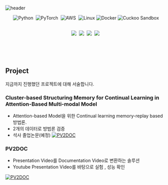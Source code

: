 ![header](https://capsule-render.vercel.app/api?type=venom&color=87CEEB&height=100&section=header&text=JEONG%20WON-RYEOL&fontSize=50)



<div align=center> 

  ![Python](https://img.shields.io/badge/Python-3776AB?style=flat-square&logo=python&logoColor=ffdd54)&nbsp;
  ![PyTorch](https://img.shields.io/badge/PyTorch-EE4C2C.svg?style=flat-square&logo=pytorch&logoColor=black)&nbsp;
  ![AWS](https://img.shields.io/badge/AWS-232F3E.svg?style=flat-square&logo=amazonaws&logoColor=yellow)&nbsp;
  ![Linux](https://img.shields.io/badge/Linux-FCC624.svg?style=flat-square&logo=Linux&logoColor=black)
  ![Docker](https://img.shields.io/badge/Docker-2496ED.svg?style=flat-square&logo=Docker&logoColor=black)
  ![Cuckoo Sandbox](https://img.shields.io/badge/CodeSandbox-151515.svg?style=flat-square&logo=CodeSandbox&logoColor=black)
  
  
  <br>
  <img src="https://img.shields.io/badge/-Deep Learning-yellowgreen"/>&nbsp;
  <img src="https://img.shields.io/badge/-Continual Learining-lightgrey"/>&nbsp;
  <img src="https://img.shields.io/badge/-Time Series - pink"/>&nbsp;
  <img src="https://img.shields.io/badge/-Multi Modality - blue"/>&nbsp;
  <br><br>
 
  <br><br>
  
</div>

## Project 
지금까지 진행했던 프로젝트에 대해 서술합니다. 

### Cluster-based Structuring Memory for Continual Learning in Attention-Based Multi-modal Model
* Attention-based Model을 위한 Continual learning memory-replay based 방법론.
* 2개의 데이터로 방법론 검증
* 석사 졸업논문(예정)
[![PV2DOC](https://github-readme-stats.vercel.app/api/pin/?username=jwr0218&repo=attention_continual&theme=buefy&show_owner=true)](https://github.com/jwr0218/attention_continual)

### PV2DOC
* Presentation Video를 Documentation Video로 변환하는 솔루션
* Youtube Presentation Video를 바탕으로 실험 , 성능 확인

[![PV2DOC](https://github-readme-stats.vercel.app/api/pin/?username=jwr0218&repo=PV2DOC&theme=buefy&show_owner=true)](https://github.com/jwr0218/PV2DOC)

